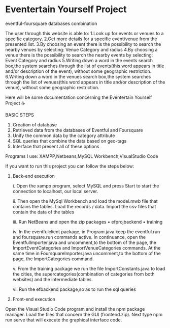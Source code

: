# Eventertain Yourself Project
eventful-foursquare databases combination

The user through this website is able to:
1.Look up for events or venues to a specific category.
2.Get more details for a specific event/venue from the presented list.
3.By choosing an event there is the possibility to search the nearby venues by selecting: Venue Category and radius
4.By choosing a venue there is the possibility to search the nearby events by selecting: Event Category and radius
5.Writing down a word in the events search box,the system searches through the list of events(this word appears in title and/or description of the event), without some geographic restriction.
6.Writing down a word in the venues search box,the system searches through the list of venues(this word appears in title and/or description of the venue), without some geographic restriction.

Here will be some documentation concerning the Eventertain Yourself Project :coffee:

BASIC STEPS

1. Creation of database
2. Retrieved data from the databases of Eventful and Foursquare
3. Unify the common data by the category attribute
4. SQL queries that combine the data based on geo-tags
5. Interface that present all of these options

Programs I use:
XAMPP,Netbeans,MySQL Workbench,VisualStudio Code

If you want to run this project you can follow the steps below:

1. Back-end execution

    i. Open the xampp program, select MySQL and press Start to start the connection to localhost, our local server.

    ii. Then open the MySql Workbench and load the model.mwb file that contains the tables. Load the records / data. Import the csv files that contain the data of the tables
    
    iii. Run NetBeans and open the zip packages
    • efprojbackend
    • training

    iv. In the eventfulclient package, in Program.java keep the eventful.run and foursquare.run commands active. In continuance, open the EventfulImporter.java and uncomment,to the bottom of the page, the ImportEventCategories and ImportVenueCategories commands. At the same time in FoursquareImporter.java uncomment,to the bottom of the page, the ImportCategories command.

    v. From the training package we run the file ImportConstants.java to load the cities, the supercategories(combination of categories from both websites) and the intermediate   tables.   

    vi. Run the efbackend package,so as to run the sql queries
    
      
    
2. Front-end execution

Open the Visual Studio Code program and install the npm package manager.
Load the files that concern the GUI (frontend.zip).
Next type npm run serve that will execute the graphical interface code.

